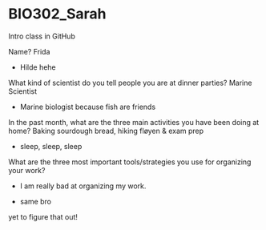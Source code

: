 # BIO302_Sarah
Intro class in GitHub

Name?
Frida

- Hilde hehe

What kind of scientist do you tell people you are at dinner parties?
Marine Scientist

- Marine biologist because fish are friends

In the past month, what are the three main activities you have been doing at home?
Baking sourdough bread, hiking fløyen & exam prep

- sleep, sleep, sleep

What are the three most important tools/strategies you use for organizing your work?

- I am really bad at organizing my work.

- same bro

yet to figure that out!

